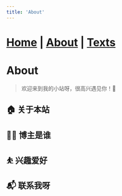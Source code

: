 ```yaml
---
title: 'About'
---
```

# [Home](https://ga0wei.github.io/) |   [About](about)  |   [Texts](allTexts)

# About

> 欢迎来到我的小站呀，很高兴遇见你！🤝


## 🏠 关于本站

## 👨‍💻 博主是谁

## ⛹ 兴趣爱好

## 📬 联系我呀
